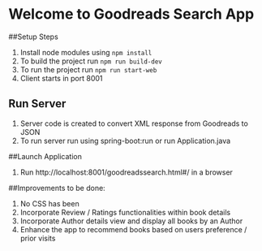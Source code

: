 Welcome to Goodreads Search App
===============================

##Setup Steps
1. Install node modules using `npm install`
2. To build the project run `npm run build-dev`
3. To run the project run `npm run start-web` 
4. Client starts in port 8001


## Run Server
1. Server code is created to convert XML response from Goodreads to JSON
2. To run server run using spring-boot:run or run Application.java

##Launch Application
1. Run http://localhost:8001/goodreadssearch.html#/ in a browser

##Improvements to be done:
1. No CSS has been 
2. Incorporate Review / Ratings functionalities within book details
3. Incorporate Author details view and display all books by an Author
4. Enhance the app to recommend books based on users preference / prior visits